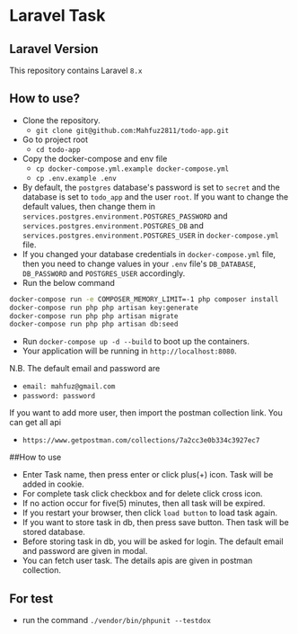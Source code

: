 # Laravel Task

## Laravel Version
This repository contains Laravel `8.x`

## How to use?
- Clone the repository.
  - `git clone git@github.com:Mahfuz2811/todo-app.git`
- Go to project root
  - `cd todo-app`
- Copy the docker-compose and env file
  - `cp docker-compose.yml.example docker-compose.yml`
  - `cp .env.example .env`
- By default, the `postgres` database's password is set to `secret` and the database is set to `todo_app` and the user `root`. If you want to
  change the default values, then change them in `services.postgres.environment.POSTGRES_PASSWORD`
  and `services.postgres.environment.POSTGRES_DB` and `services.postgres.environment.POSTGRES_USER` in `docker-compose.yml` file.
- If you changed your database credentials in `docker-compose.yml` file, then you need to change values in your `.env`
    file's `DB_DATABASE`, `DB_PASSWORD` and `POSTGRES_USER` accordingly.
- Run the below command

```bash
docker-compose run -e COMPOSER_MEMORY_LIMIT=-1 php composer install
docker-compose run php php artisan key:generate
docker-compose run php php artisan migrate
docker-compose run php php artisan db:seed
```

- Run `docker-compose up -d --build` to boot up the containers.
- Your application will be running in `http://localhost:8080`.

N.B. The default email and password are
- `email: mahfuz@gmail.com`
- `password: password`

If you want to add more user, then import the postman collection link. You can get all api
- `https://www.getpostman.com/collections/7a2cc3e0b334c3927ec7`

##How to use

- Enter Task name, then press enter or click plus(+) icon. Task will be added in cookie.
- For complete task click checkbox and for delete click cross icon.
- If no action occur for five(5) minutes, then all task will be expired.
- If you restart your browser, then click `load button` to load task again.
- If you want to store task in db, then press save button. Then task will be stored database.
- Before storing task in db, you will be asked for login. The default email and password are given in modal.
- You can fetch user task. The details apis are given in postman collection.

## For test

- run the command `./vendor/bin/phpunit --testdox`
